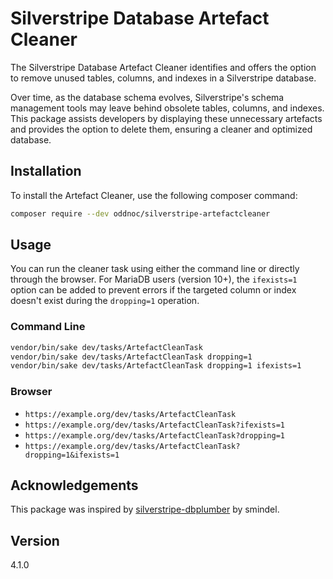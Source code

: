 # Silverstripe Database Artefact Cleaner

The Silverstripe Database Artefact Cleaner identifies and offers the option to remove unused tables, columns, and indexes in a Silverstripe database.

Over time, as the database schema evolves, Silverstripe's schema management tools may leave behind obsolete tables, columns, and indexes. This package assists developers by displaying these unnecessary artefacts and provides the option to delete them, ensuring a cleaner and optimized database.

## Installation

To install the Artefact Cleaner, use the following composer command:

```sh
composer require --dev oddnoc/silverstripe-artefactcleaner
```

## Usage

You can run the cleaner task using either the command line or directly through the browser. For MariaDB users (version 10+), the `ifexists=1` option can be added to prevent errors if the targeted column or index doesn't exist during the `dropping=1` operation.

### Command Line

```sh
vendor/bin/sake dev/tasks/ArtefactCleanTask
vendor/bin/sake dev/tasks/ArtefactCleanTask dropping=1
vendor/bin/sake dev/tasks/ArtefactCleanTask dropping=1 ifexists=1
```

### Browser

* `https://example.org/dev/tasks/ArtefactCleanTask`
* `https://example.org/dev/tasks/ArtefactCleanTask?ifexists=1`
* `https://example.org/dev/tasks/ArtefactCleanTask?dropping=1`
* `https://example.org/dev/tasks/ArtefactCleanTask?dropping=1&ifexists=1`

## Acknowledgements

This package was inspired by [silverstripe-dbplumber](https://github.com/smindel/silverstripe-dbplumber) by smindel.

## Version

4.1.0
